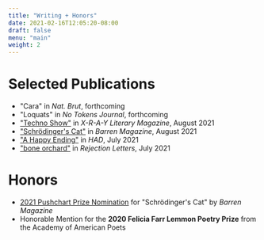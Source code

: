 ```yaml
---
title: "Writing + Honors"
date: 2021-02-16T12:05:20-08:00
draft: false
menu: "main"
weight: 2
---
```


# Selected Publications

- "Cara" in *Nat. Brut*, forthcoming
- "Loquats" in *No Tokens Journal*, forthcoming
- ["Techno Show"](https://xraylitmag.com/techno-show-by-lucy-zhou/) in *X-R-A-Y Literary Magazine*, August 2021
- ["Schrödinger's Cat"](https://barrenmagazine.com/schrodingers-cat/) in *Barren Magazine*, August 2021
- ["A Happy Ending"](https://www.havehashad.com/hadposts/a-happy-ending) in *HAD*, July 2021
- ["bone orchard"](https://rejection-letters.com/2021/07/12/bone-orchard-lucy-zhou/) in *Rejection Letters*, July 2021

# Honors

- [2021 Pushchart Prize Nomination](https://barrenmagazine.com/awards/) for "Schrödinger's Cat" by *Barren Magazine*
- Honorable Mention for the **2020 Felicia Farr Lemmon Poetry Prize** from the Academy of American Poets